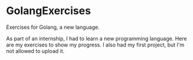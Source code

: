 # GolangExercises
 Exercises for Golang, a new language.

As part of an internship, I had to learn a new programming language.
Here are my exercises to show my progress.
I also had my first project, but I'm not allowed to upload it.
